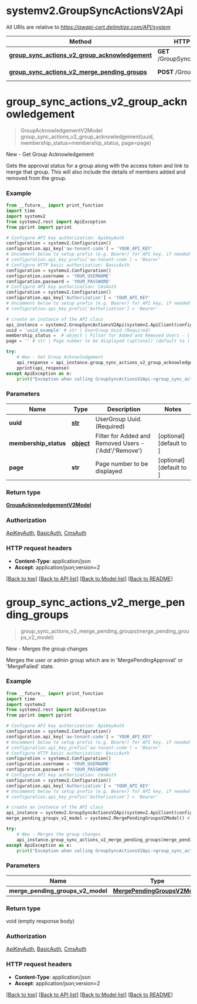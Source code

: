 # systemv2.GroupSyncActionsV2Api

All URIs are relative to *https://awapi-cert.delimitize.com/API/system*

Method | HTTP request | Description
------------- | ------------- | -------------
[**group_sync_actions_v2_group_acknowledgement**](GroupSyncActionsV2Api.md#group_sync_actions_v2_group_acknowledgement) | **GET** /GroupSyncActions/{uuid} | New - Get Group Acknowledgement
[**group_sync_actions_v2_merge_pending_groups**](GroupSyncActionsV2Api.md#group_sync_actions_v2_merge_pending_groups) | **POST** /GroupSyncActions | New - Merges the group changes


# **group_sync_actions_v2_group_acknowledgement**
> GroupAcknowledgementV2Model group_sync_actions_v2_group_acknowledgement(uuid, membership_status=membership_status, page=page)

New - Get Group Acknowledgement

Gets the approval status for a group along with the access token and link to merge that group. This will also include the details of members added and removed from the group.

### Example
```python
from __future__ import print_function
import time
import systemv2
from systemv2.rest import ApiException
from pprint import pprint

# Configure API key authorization: ApiKeyAuth
configuration = systemv2.Configuration()
configuration.api_key['aw-tenant-code'] = 'YOUR_API_KEY'
# Uncomment below to setup prefix (e.g. Bearer) for API key, if needed
# configuration.api_key_prefix['aw-tenant-code'] = 'Bearer'
# Configure HTTP basic authorization: BasicAuth
configuration = systemv2.Configuration()
configuration.username = 'YOUR_USERNAME'
configuration.password = 'YOUR_PASSWORD'
# Configure API key authorization: CmsAuth
configuration = systemv2.Configuration()
configuration.api_key['Authorization'] = 'YOUR_API_KEY'
# Uncomment below to setup prefix (e.g. Bearer) for API key, if needed
# configuration.api_key_prefix['Authorization'] = 'Bearer'

# create an instance of the API class
api_instance = systemv2.GroupSyncActionsV2Api(systemv2.ApiClient(configuration))
uuid = 'uuid_example' # str | UserGroup Uuid.(Required)
membership_status =  # object | Filter for Added and Removed Users - ('Add'/'Remove') (optional) (default to )
page = '' # str | Page number to be displayed (optional) (default to )

try:
    # New - Get Group Acknowledgement
    api_response = api_instance.group_sync_actions_v2_group_acknowledgement(uuid, membership_status=membership_status, page=page)
    pprint(api_response)
except ApiException as e:
    print("Exception when calling GroupSyncActionsV2Api->group_sync_actions_v2_group_acknowledgement: %s\n" % e)
```

### Parameters

Name | Type | Description  | Notes
------------- | ------------- | ------------- | -------------
 **uuid** | [**str**](.md)| UserGroup Uuid.(Required) | 
 **membership_status** | [**object**](.md)| Filter for Added and Removed Users - (&#39;Add&#39;/&#39;Remove&#39;) | [optional] [default to ]
 **page** | **str**| Page number to be displayed | [optional] [default to ]

### Return type

[**GroupAcknowledgementV2Model**](GroupAcknowledgementV2Model.md)

### Authorization

[ApiKeyAuth](../README.md#ApiKeyAuth), [BasicAuth](../README.md#BasicAuth), [CmsAuth](../README.md#CmsAuth)

### HTTP request headers

 - **Content-Type**: application/json
 - **Accept**: application/json;version=2

[[Back to top]](#) [[Back to API list]](../README.md#documentation-for-api-endpoints) [[Back to Model list]](../README.md#documentation-for-models) [[Back to README]](../README.md)

# **group_sync_actions_v2_merge_pending_groups**
> group_sync_actions_v2_merge_pending_groups(merge_pending_groups_v2_model)

New - Merges the group changes

Merges the user or admin group which are in 'MergePendingApproval' or 'MergeFailed' state.

### Example
```python
from __future__ import print_function
import time
import systemv2
from systemv2.rest import ApiException
from pprint import pprint

# Configure API key authorization: ApiKeyAuth
configuration = systemv2.Configuration()
configuration.api_key['aw-tenant-code'] = 'YOUR_API_KEY'
# Uncomment below to setup prefix (e.g. Bearer) for API key, if needed
# configuration.api_key_prefix['aw-tenant-code'] = 'Bearer'
# Configure HTTP basic authorization: BasicAuth
configuration = systemv2.Configuration()
configuration.username = 'YOUR_USERNAME'
configuration.password = 'YOUR_PASSWORD'
# Configure API key authorization: CmsAuth
configuration = systemv2.Configuration()
configuration.api_key['Authorization'] = 'YOUR_API_KEY'
# Uncomment below to setup prefix (e.g. Bearer) for API key, if needed
# configuration.api_key_prefix['Authorization'] = 'Bearer'

# create an instance of the API class
api_instance = systemv2.GroupSyncActionsV2Api(systemv2.ApiClient(configuration))
merge_pending_groups_v2_model = systemv2.MergePendingGroupsV2Model() # MergePendingGroupsV2Model | (Required)

try:
    # New - Merges the group changes
    api_instance.group_sync_actions_v2_merge_pending_groups(merge_pending_groups_v2_model)
except ApiException as e:
    print("Exception when calling GroupSyncActionsV2Api->group_sync_actions_v2_merge_pending_groups: %s\n" % e)
```

### Parameters

Name | Type | Description  | Notes
------------- | ------------- | ------------- | -------------
 **merge_pending_groups_v2_model** | [**MergePendingGroupsV2Model**](MergePendingGroupsV2Model.md)| (Required) | 

### Return type

void (empty response body)

### Authorization

[ApiKeyAuth](../README.md#ApiKeyAuth), [BasicAuth](../README.md#BasicAuth), [CmsAuth](../README.md#CmsAuth)

### HTTP request headers

 - **Content-Type**: application/json
 - **Accept**: application/json;version=2

[[Back to top]](#) [[Back to API list]](../README.md#documentation-for-api-endpoints) [[Back to Model list]](../README.md#documentation-for-models) [[Back to README]](../README.md)

